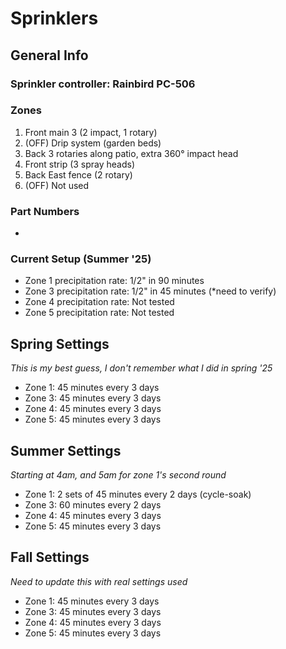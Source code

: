 # Sprinklers

## General Info

### Sprinkler controller: Rainbird PC-506

### Zones

1. Front main 3 (2 impact, 1 rotary)
2. (OFF) Drip system (garden beds)
3. Back 3 rotaries along patio, extra 360° impact head
4. Front strip (3 spray heads)
5. Back East fence (2 rotary)
6. (OFF) Not used

### Part Numbers

- 

### Current Setup (Summer '25)

- Zone 1 precipitation rate: 1/2" in 90 minutes
- Zone 3 precipitation rate: 1/2" in 45 minutes (*need to verify)
- Zone 4 precipitation rate: Not tested
- Zone 5 precipitation rate: Not tested

## Spring Settings
*This is my best guess, I don't remember what I did in spring '25*

- Zone 1: 45 minutes every 3 days
- Zone 3: 45 minutes every 3 days
- Zone 4: 45 minutes every 3 days
- Zone 5: 45 minutes every 3 days

## Summer Settings
*Starting at 4am, and 5am for zone 1's second round*

- Zone 1: 2 sets of 45 minutes every 2 days (cycle-soak)
- Zone 3: 60 minutes every 2 days
- Zone 4: 45 minutes every 3 days
- Zone 5: 45 minutes every 3 days

## Fall Settings
*Need to update this with real settings used*

- Zone 1: 45 minutes every 3 days
- Zone 3: 45 minutes every 3 days
- Zone 4: 45 minutes every 3 days
- Zone 5: 45 minutes every 3 days